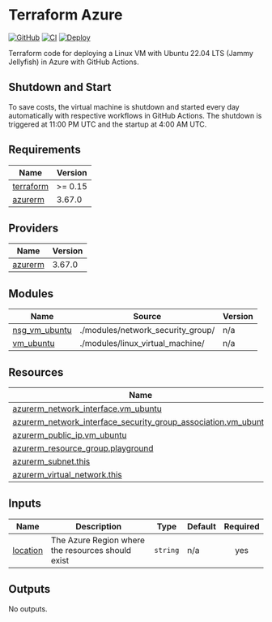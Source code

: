 # Terraform Azure

[![GitHub](https://img.shields.io/github/license/wozorio/terraform-azure-linux-vm)](https://github.com/wozorio/terraform-azure-linux-vm/blob/master/LICENSE)
[![CI](https://github.com/wozorio/terraform-azure-linux-vm/actions/workflows/ci.yml/badge.svg)](https://github.com/wozorio/terraform-azure-linux-vm/actions/workflows/ci.yml)
[![Deploy](https://github.com/wozorio/terraform-azure-linux-vm/actions/workflows/deploy.yml/badge.svg)](https://github.com/wozorio/terraform-azure-linux-vm/actions/workflows/deploy.yml)

Terraform code for deploying a Linux VM with Ubuntu 22.04 LTS (Jammy Jellyfish) in Azure with GitHub Actions.

## Shutdown and Start

To save costs, the virtual machine is shutdown and started every day automatically with respective workflows in GitHub Actions. The shutdown is triggered at 11:00 PM UTC and the startup at 4:00 AM UTC.

<!-- BEGIN_TF_DOCS -->

## Requirements

| Name                                                                     | Version |
| ------------------------------------------------------------------------ | ------- |
| <a name="requirement_terraform"></a> [terraform](#requirement_terraform) | >= 0.15 |
| <a name="requirement_azurerm"></a> [azurerm](#requirement_azurerm)       | 3.67.0  |

## Providers

| Name                                                         | Version |
| ------------------------------------------------------------ | ------- |
| <a name="provider_azurerm"></a> [azurerm](#provider_azurerm) | 3.67.0  |

## Modules

| Name                                                                       | Source                            | Version |
| -------------------------------------------------------------------------- | --------------------------------- | ------- |
| <a name="module_nsg_vm_ubuntu"></a> [nsg_vm_ubuntu](#module_nsg_vm_ubuntu) | ./modules/network_security_group/ | n/a     |
| <a name="module_vm_ubuntu"></a> [vm_ubuntu](#module_vm_ubuntu)             | ./modules/linux_virtual_machine/  | n/a     |

## Resources

| Name                                                                                                                                                                                           | Type     |
| ---------------------------------------------------------------------------------------------------------------------------------------------------------------------------------------------- | -------- |
| [azurerm_network_interface.vm_ubuntu](https://registry.terraform.io/providers/hashicorp/azurerm/3.67.0/docs/resources/network_interface)                                                       | resource |
| [azurerm_network_interface_security_group_association.vm_ubuntu](https://registry.terraform.io/providers/hashicorp/azurerm/3.67.0/docs/resources/network_interface_security_group_association) | resource |
| [azurerm_public_ip.vm_ubuntu](https://registry.terraform.io/providers/hashicorp/azurerm/3.67.0/docs/resources/public_ip)                                                                       | resource |
| [azurerm_resource_group.playground](https://registry.terraform.io/providers/hashicorp/azurerm/3.67.0/docs/resources/resource_group)                                                            | resource |
| [azurerm_subnet.this](https://registry.terraform.io/providers/hashicorp/azurerm/3.67.0/docs/resources/subnet)                                                                                  | resource |
| [azurerm_virtual_network.this](https://registry.terraform.io/providers/hashicorp/azurerm/3.67.0/docs/resources/virtual_network)                                                                | resource |

## Inputs

| Name                                                      | Description                                       | Type     | Default | Required |
| --------------------------------------------------------- | ------------------------------------------------- | -------- | ------- | :------: |
| <a name="input_location"></a> [location](#input_location) | The Azure Region where the resources should exist | `string` | n/a     |   yes    |

## Outputs

No outputs.

<!-- END_TF_DOCS -->

